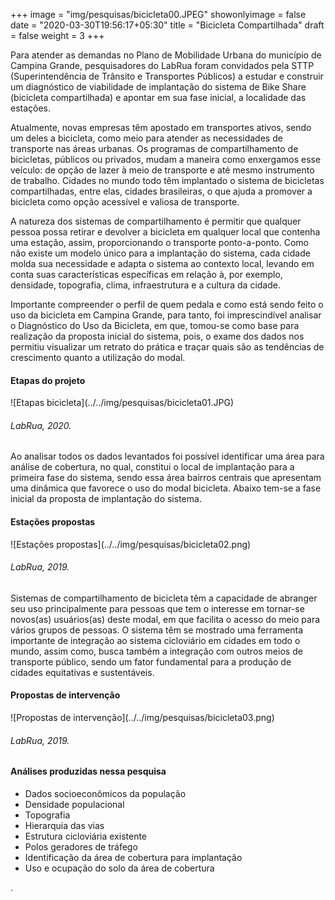 +++
image = "img/pesquisas/bicicleta00.JPEG"
showonlyimage = false
date = "2020-03-30T19:56:17+05:30"
title = "Bicicleta Compartilhada"
draft = false
weight = 3
+++

Para atender as demandas no Plano de Mobilidade Urbana do município de Campina Grande, pesquisadores do LabRua foram convidados pela STTP (Superintendência de Trânsito e Transportes Públicos) a estudar e construir um diagnóstico de viabilidade de implantação do sistema de Bike Share (bicicleta compartilhada) e apontar em sua fase inicial, a localidade das estações.
<!--more-->

Atualmente, novas empresas têm apostado em transportes ativos, sendo um deles a bicicleta, como meio para atender as necessidades de transporte nas áreas urbanas. Os programas de compartilhamento de bicicletas, públicos ou privados, mudam a maneira como enxergamos esse veículo: de opção de lazer à meio de transporte e até mesmo instrumento de trabalho. Cidades no mundo todo têm implantado o sistema de bicicletas compartilhadas, entre elas, cidades brasileiras, o que ajuda a promover a bicicleta como opção acessível e valiosa de transporte.

A natureza dos sistemas de compartilhamento é permitir que qualquer pessoa possa retirar e devolver a bicicleta em qualquer local que contenha uma estação, assim, proporcionando o transporte ponto-a-ponto. Como não existe um modelo único para a implantação do sistema, cada cidade molda sua necessidade e adapta o sistema ao contexto local, levando em conta suas características específicas em relação à, por exemplo, densidade, topografia, clima, infraestrutura e a cultura da cidade.

Importante compreender o perfil de quem pedala e como está sendo feito o uso da bicicleta em Campina Grande, para tanto, foi imprescindível analisar o Diagnóstico do Uso da Bicicleta, em que, tomou-se como base para realização da proposta inicial do sistema, pois, o exame dos dados nos permitiu visualizar um retrato do prática e traçar quais são as tendências de crescimento quanto a utilização do modal.  

<H4>Etapas do projeto</H4>
![Etapas bicicleta](../../img/pesquisas/bicicleta01.JPG)
<H6>LabRua, 2020.</H6>

 Ao analisar todos os dados levantados foi possível identificar uma área para análise de cobertura, no qual, constitui o local de implantação para a primeira fase do sistema, sendo essa área bairros centrais que apresentam uma dinâmica que favorece o uso do modal bicicleta. Abaixo tem-se a fase inicial da proposta de implantação do sistema.

<H4>Estações propostas</H4>
 ![Estações propostas](../../img/pesquisas/bicicleta02.png)
<H6>LabRua, 2019.</H6>

Sistemas de compartilhamento de bicicleta têm a capacidade de abranger seu uso principalmente para pessoas que tem o interesse em tornar-se novos(as) usuários(as) deste modal, em que facilita o acesso do meio para vários grupos de pessoas. O sistema têm se mostrado uma ferramenta importante de integração ao sistema cicloviário em cidades em todo o mundo, assim como, busca também a integração com outros meios de transporte público, sendo um fator fundamental para a produção de cidades equitativas e sustentáveis.

<H4>Propostas de intervenção</H4>
 ![Propostas de intervenção](../../img/pesquisas/bicicleta03.png)
<H6>LabRua, 2019.</H6>

#### Análises produzidas nessa pesquisa
* Dados socioeconômicos da população
* Densidade populacional
* Topografia
* Hierarquia das vias
* Estrutura cicloviária existente
* Polos geradores de tráfego
* Identificação da área de cobertura para implantação
* Uso e ocupação do solo da área de cobertura


.

